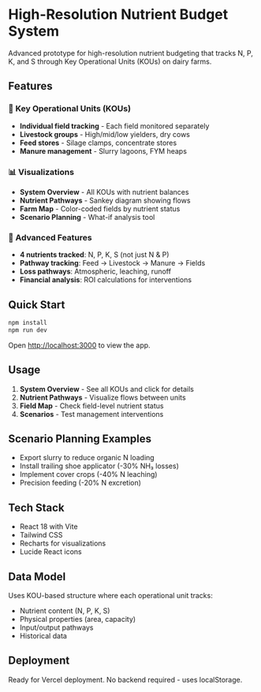 # High-Resolution Nutrient Budget System

Advanced prototype for high-resolution nutrient budgeting that tracks N, P, K, and S through Key Operational Units (KOUs) on dairy farms.

## Features

### 🎯 Key Operational Units (KOUs)
- **Individual field tracking** - Each field monitored separately
- **Livestock groups** - High/mid/low yielders, dry cows
- **Feed stores** - Silage clamps, concentrate stores
- **Manure management** - Slurry lagoons, FYM heaps

### 📊 Visualizations
- **System Overview** - All KOUs with nutrient balances
- **Nutrient Pathways** - Sankey diagram showing flows
- **Farm Map** - Color-coded fields by nutrient status
- **Scenario Planning** - What-if analysis tool

### 🧪 Advanced Features
- **4 nutrients tracked**: N, P, K, S (not just N & P)
- **Pathway tracking**: Feed → Livestock → Manure → Fields
- **Loss pathways**: Atmospheric, leaching, runoff
- **Financial analysis**: ROI calculations for interventions

## Quick Start

```bash
npm install
npm run dev
```

Open [http://localhost:3000](http://localhost:3000) to view the app.

## Usage

1. **System Overview** - See all KOUs and click for details
2. **Nutrient Pathways** - Visualize flows between units
3. **Field Map** - Check field-level nutrient status
4. **Scenarios** - Test management interventions

## Scenario Planning Examples

- Export slurry to reduce organic N loading
- Install trailing shoe applicator (-30% NH₃ losses)
- Implement cover crops (-40% N leaching)
- Precision feeding (-20% N excretion)

## Tech Stack

- React 18 with Vite
- Tailwind CSS
- Recharts for visualizations
- Lucide React icons

## Data Model

Uses KOU-based structure where each operational unit tracks:
- Nutrient content (N, P, K, S)
- Physical properties (area, capacity)
- Input/output pathways
- Historical data

## Deployment

Ready for Vercel deployment. No backend required - uses localStorage.